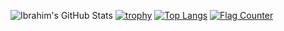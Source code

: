 ![Ibrahim's GitHub Stats](https://github-readme-stats.vercel.app/api?username=ibrahim-sisar&show_icons=true&theme=radical)
[![trophy](https://github-profile-trophy.vercel.app/?username=ibrahim-sisar&theme=monokai)](https://github.com/ryo-ma/github-profile-trophy)
[![Top Langs](https://github-readme-stats.vercel.app/api/top-langs/?username=ibrahim-sisar&layout=compact)](https://github.com/anuraghazra/github-readme-stats)
<a href="https://info.flagcounter.com/3wQq"><img src="https://s05.flagcounter.com/count2/3wQq/bg_FFFFFF/txt_000000/border_CCCCCC/columns_1/maxflags_250/viewers_0/labels_1/pageviews_0/flags_0/percent_0/" alt="Flag Counter" border="0"></a>
